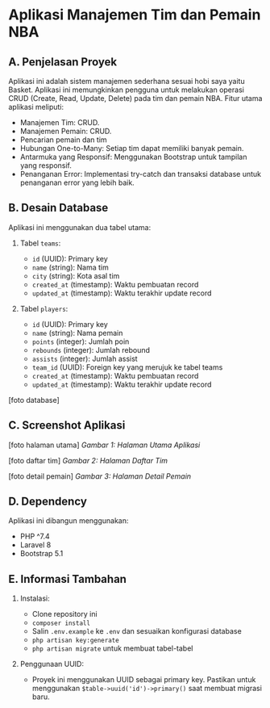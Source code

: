 # Aplikasi Manajemen Tim dan Pemain NBA

## A. Penjelasan Proyek

Aplikasi ini adalah sistem manajemen sederhana sesuai hobi saya yaitu Basket. Aplikasi ini memungkinkan pengguna untuk melakukan operasi CRUD (Create, Read, Update, Delete) pada tim dan pemain NBA. Fitur utama aplikasi meliputi:

- Manajemen Tim: CRUD.
- Manajemen Pemain: CRUD.
- Pencarian pemain dan tim
- Hubungan One-to-Many: Setiap tim dapat memiliki banyak pemain.
- Antarmuka yang Responsif: Menggunakan Bootstrap untuk tampilan yang responsif.
- Penanganan Error: Implementasi try-catch dan transaksi database untuk penanganan error yang lebih baik.

## B. Desain Database

Aplikasi ini menggunakan dua tabel utama:

1. Tabel `teams`:
   - `id` (UUID): Primary key
   - `name` (string): Nama tim
   - `city` (string): Kota asal tim
   - `created_at` (timestamp): Waktu pembuatan record
   - `updated_at` (timestamp): Waktu terakhir update record

2. Tabel `players`:
   - `id` (UUID): Primary key
   - `name` (string): Nama pemain
   - `points` (integer): Jumlah poin
   - `rebounds` (integer): Jumlah rebound
   - `assists` (integer): Jumlah assist
   - `team_id` (UUID): Foreign key yang merujuk ke tabel teams
   - `created_at` (timestamp): Waktu pembuatan record
   - `updated_at` (timestamp): Waktu terakhir update record

[foto database]

## C. Screenshot Aplikasi

[foto halaman utama]
*Gambar 1: Halaman Utama Aplikasi*

[foto daftar tim]
*Gambar 2: Halaman Daftar Tim*

[foto detail pemain]
*Gambar 3: Halaman Detail Pemain*

## D. Dependency

Aplikasi ini dibangun menggunakan:

- PHP ^7.4
- Laravel 8
- Bootstrap 5.1

## E. Informasi Tambahan

1. Instalasi:
   - Clone repository ini
   - `composer install`
   - Salin `.env.example` ke `.env` dan sesuaikan konfigurasi database
   - `php artisan key:generate`
   - `php artisan migrate` untuk membuat tabel-tabel
     
2. Penggunaan UUID:
   - Proyek ini menggunakan UUID sebagai primary key. Pastikan untuk menggunakan `$table->uuid('id')->primary()` saat membuat migrasi baru.
